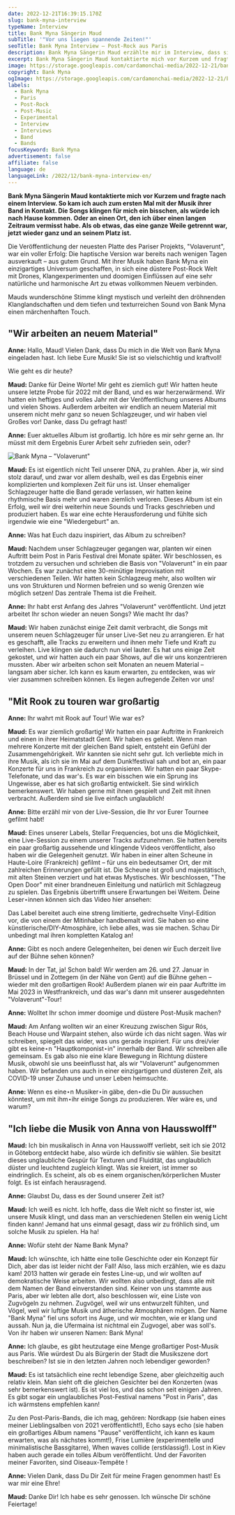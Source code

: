 ```yaml
---
date: 2022-12-21T16:39:15.170Z
slug: bank-myna-interview
typeName: Interview
title: Bank Myna Sängerin Maud
subTitle: '"Vor uns liegen spannende Zeiten!"'
seoTitle: Bank Myna Interview – Post-Rock aus Paris
description: Bank Myna Sängerin Maud erzählte mir im Interview, dass sie mit Ihrer Band an neuer Musik arbeitet. Erfahre jetzt die spektakulären Details!
excerpt: Bank Myna Sängerin Maud kontaktierte mich vor Kurzem und fragte nach einem Interview. So kam ich auch zum ersten Mal mit der Musik ihrer Band in Kontakt. Die Songs klingen für mich ein bisschen, als würde ich nach Hause kommen. Oder an einen Ort, den ich über einen langen Zeitraum vermisst habe. Als ob etwas, das eine ganze Weile getrennt war, jetzt wieder ganz und an seinem Platz ist.
image: https://storage.googleapis.com/cardamonchai-media/2022-12-21/bank-myna-jpeg-imagine-080808_111717_1200_919/640.webp
copyright: Bank Myna
ogImage: https://storage.googleapis.com/cardamonchai-media/2022-12-21/bank-myna-og-jpg-imagine-080808_101616_1200_628/640.webp
labels:
  - Bank Myna
  - Paris
  - Post-Rock
  - Post-Music
  - Experimental
  - Interview
  - Interviews
  - Band
  - Bands
focusKeyword: Bank Myna
advertisement: false
affiliate: false
language: de
languageLink: /2022/12/bank-myna-interview-en/
---
```


**Bank Myna Sängerin Maud kontaktierte mich vor Kurzem und fragte nach einem Interview. So kam ich auch zum ersten Mal mit der Musik ihrer Band in Kontakt. Die Songs klingen für mich ein bisschen, als würde ich nach Hause kommen. Oder an einen Ort, den ich über einen langen Zeitraum vermisst habe. Als ob etwas, das eine ganze Weile getrennt war, jetzt wieder ganz und an seinem Platz ist.**

Die Veröffentlichung der neuesten Platte des Pariser Projekts, "Volaverunt", war ein voller Erfolg: Die haptische Version war bereits nach wenigen Tagen ausverkauft – aus gutem Grund. Mit ihrer Musik haben Bank Myna ein einzigartiges Universum geschaffen, in sich eine düstere Post-Rock Welt mit Drones, Klangexperimenten und doomigen Einflüssen auf eine sehr natürliche und harmonische Art zu etwas vollkommen Neuem verbinden.

Mauds wunderschöne Stimme klingt mystisch und verleiht den dröhnenden Klanglandschaften und dem tiefen und texturreichen Sound von Bank Myna einen märchenhaften Touch.

## "Wir arbeiten an neuem Material"

**Anne:** Hallo, Maud! Vielen Dank, dass Du mich in die Welt von Bank Myna eingeladen hast. Ich liebe Eure Musik! Sie ist so vielschichtig und kraftvoll!

Wie geht es dir heute?

**Maud:** Danke für Deine Worte! Mir geht es ziemlich gut! Wir hatten heute unsere letzte Probe für 2022 mit der Band, und es war herzerwärmend. Wir hatten ein heftiges und volles Jahr mit der Veröffentlichung unseres Albums und vielen Shows. Außerdem arbeiten wir endlich an neuem Material mit unserem nicht mehr ganz so neuen Schlagzeuger, und wir haben viel Großes vor! Danke, dass Du gefragt hast!

**Anne:** Euer aktuelles Album ist großartig. Ich höre es mir sehr gerne an. Ihr müsst mit dem Ergebnis Eurer Arbeit sehr zufrieden sein, oder?

![Bank Myna – "Volaverunt"](https://storage.googleapis.com/cardamonchai-media/2022-12-21/bank-myna-1-jpeg-imagine-180808_494139_700_700/640.webp 'Bank Myna – "Volaverunt"')

**Maud:** Es ist eigentlich nicht Teil unserer DNA, zu prahlen. Aber ja, wir sind stolz darauf, und zwar vor allem deshalb, weil es das Ergebnis einer komplizierten und komplexen Zeit für uns ist. Unser ehemaliger Schlagzeuger hatte die Band gerade verlassen, wir hatten keine rhythmische Basis mehr und waren ziemlich verloren. Dieses Album ist ein Erfolg, weil wir drei weiterhin neue Sounds und Tracks geschrieben und produziert haben. Es war eine echte Herausforderung und fühlte sich irgendwie wie eine "Wiedergeburt" an.

**Anne:** Was hat Euch dazu inspiriert, das Album zu schreiben?

**Maud:** Nachdem unser Schlagzeuger gegangen war, planten wir einen Auftritt beim Post in Paris Festival drei Monate später. Wir beschlossen, es trotzdem zu versuchen und schrieben die Basis von "Volaverunt" in ein paar Wochen. Es war zunächst eine 30-minütige Improvisation mit verschiedenen Teilen. Wir hatten kein Schlagzeug mehr, also wollten wir uns von Strukturen und Normen befreien und so wenig Grenzen wie möglich setzen! Das zentrale Thema ist die Freiheit.

**Anne:** Ihr habt erst Anfang des Jahres "Volaverunt" veröffentlicht. Und jetzt arbeitet Ihr schon wieder an neuen Songs? Wie macht Ihr das?

**Maud:** Wir haben zunächst einige Zeit damit verbracht, die Songs mit unserem neuen Schlagzeuger für unser Live-Set neu zu arrangieren. Er hat es geschafft, alle Tracks zu erweitern und ihnen mehr Tiefe und Kraft zu verleihen. Live klingen sie dadurch nun viel lauter. Es hat uns einige Zeit gekostet, und wir hatten auch ein paar Shows, auf die wir uns konzentrieren mussten. Aber wir arbeiten schon seit Monaten an neuem Material – langsam aber sicher. Ich kann es kaum erwarten, zu entdecken, was wir vier zusammen schreiben können. Es liegen aufregende Zeiten vor uns!

## "Mit Rook zu touren war großartig

**Anne:** Ihr wahrt mit Rook auf Tour! Wie war es?

**Maud:** Es war ziemlich großartig! Wir hatten ein paar Auftritte in Frankreich und einen in ihrer Heimatstadt Gent. Wir haben es geliebt. Wenn man mehrere Konzerte mit der gleichen Band spielt, entsteht ein Gefühl der Zusammengehörigkeit. Wir kannten sie nicht sehr gut. Ich verliebte mich in ihre Musik, als ich sie im Mai auf dem Dunk!festival sah und bot an, ein paar Konzerte für uns in Frankreich zu organisieren. Wir hatten ein paar Skype-Telefonate, und das war's. Es war ein bisschen wie ein Sprung ins Ungewisse, aber es hat sich großartig entwickelt. Sie sind wirklich bemerkenswert. Wir haben gerne mit ihnen gespielt und Zeit mit ihnen verbracht. Außerdem sind sie live einfach unglaublich!

**Anne:** Bitte erzähl mir von der Live-Session, die Ihr vor Eurer Tournee gefilmt habt!

**Maud:** Eines unserer Labels, Stellar Frequencies, bot uns die Möglichkeit, eine Live-Session zu einem unserer Tracks aufzunehmen. Sie hatten bereits ein paar großartig aussehende und klingende Videos veröffentlicht, also haben wir die Gelegenheit genutzt. Wir haben in einer alten Scheune in Haute-Loire (Frankreich) gefilmt – für uns ein bedeutsamer Ort, der mit zahlreichen Erinnerungen gefüllt ist. Die Scheune ist groß und majestätisch, mit alten Steinen verziert und hat etwas Mystisches. Wir beschlossen, "The Open Door" mit einer brandneuen Einleitung und natürlich mit Schlagzeug zu spielen. Das Ergebnis übertrifft unsere Erwartungen bei Weitem. Deine Leser⋆innen können sich das Video hier ansehen:

<YouTube id="ijNPZmiem0s" />

Das Label bereitet auch eine streng limitierte, gedrechselte Vinyl-Edition vor, die von einem der Mitinhaber handbemalt wird. Sie haben so eine künstlerische/DIY-Atmosphäre, ich liebe alles, was sie machen. Schau Dir unbedingt mal ihren kompletten Katalog an!

**Anne:** Gibt es noch andere Gelegenheiten, bei denen wir Euch derzeit live auf der Bühne sehen können?

**Maud:** In der Tat, ja! Schon bald! Wir werden am 26. und 27. Januar in Brüssel und in Zottegem (in der Nähe von Gent) auf die Bühne gehen – wieder mit den großartigen Rook! Außerdem planen wir ein paar Auftritte im Mai 2023 in Westfrankreich, und das war's dann mit unserer ausgedehnten "Volaverunt"-Tour!

**Anne:** Wolltet Ihr schon immer doomige und düstere Post-Musik machen?

**Maud:** Am Anfang wollten wir an einer Kreuzung zwischen Sigur Rós, Beach House und Warpaint stehen, also würde ich das nicht sagen. Was wir schreiben, spiegelt das wider, was uns gerade inspiriert. Für uns drei/vier gibt es keine⋆n "Hauptkomponist⋆in" innerhalb der Band. Wir schreiben alle gemeinsam. Es gab also nie eine klare Bewegung in Richtung düstere Musik, obwohl sie uns beeinflusst hat, als wir "Volaverunt" aufgenommen haben. Wir befanden uns auch in einer einzigartigen und düsteren Zeit, als COVID-19 unser Zuhause und unser Leben heimsuchte.

**Anne:** Wenn es eine⋆n Musiker⋆in gäbe, den⋆die Du Dir aussuchen könntest, um mit ihm⋆ihr einige Songs zu produzieren. Wer wäre es, und warum?

## "Ich liebe die Musik von Anna von Hausswolff"

**Maud:** Ich bin musikalisch in Anna von Hausswolff verliebt, seit ich sie 2012 in Göteborg entdeckt habe, also würde ich definitiv sie wählen. Sie besitzt dieses unglaubliche Gespür für Texturen und Fluidität, das unglaublich düster und leuchtend zugleich klingt. Was sie kreiert, ist immer so eindringlich. Es scheint, als ob es einem organischen/körperlichen Muster folgt. Es ist einfach herausragend.

**Anne:** Glaubst Du, dass es der Sound unserer Zeit ist?

**Maud:** Ich weiß es nicht. Ich hoffe, dass die Welt nicht so finster ist, wie unsere Musik klingt, und dass man an verschiedenen Stellen ein wenig Licht finden kann! Jemand hat uns einmal gesagt, dass wir zu fröhlich sind, um solche Musik zu spielen. Ha ha!

**Anne:** Wofür steht der Name Bank Myna?

**Maud:** Ich wünschte, ich hätte eine tolle Geschichte oder ein Konzept für Dich, aber das ist leider nicht der Fall! Also, lass mich erzählen, wie es dazu kam! 2013 hatten wir gerade ein festes Line-up, und wir wollten auf demokratische Weise arbeiten. Wir wollten also unbedingt, dass alle mit dem Namen der Band einverstanden sind. Keiner von uns stammte aus Paris, aber wir lebten alle dort, also beschlossen wir, eine Liste von Zugvögeln zu nehmen. Zugvögel, weil wir uns entwurzelt fühlten, und Vögel, weil wir luftige Musik und ätherische Atmosphären mögen. Der Name "Bank Myna" fiel uns sofort ins Auge, und wir mochten, wie er klang und aussah. Nun ja, die Ufermaina ist nichtmal ein Zugvogel, aber was soll's. Von ihr haben wir unseren Namen: Bank Myna!

**Anne:** Ich glaube, es gibt heutzutage eine Menge großartiger Post-Musik aus Paris. Wie würdest Du als Bürgerin der Stadt die Musikszene dort beschreiben? Ist sie in den letzten Jahren noch lebendiger geworden?

**Maud:** Es ist tatsächlich eine recht lebendige Szene, aber gleichzeitig auch relativ klein. Man sieht oft die gleichen Gesichter bei den Konzerten (was sehr bemerkenswert ist). Es ist viel los, und das schon seit einigen Jahren. Es gibt sogar ein unglaubliches Post-Festival namens "Post in Paris", das ich wärmstens empfehlen kann!

Zu den Post-Paris-Bands, die ich mag, gehören: Nordkapp (sie haben eines meiner Lieblingsalben von 2021 veröffentlicht!), Echo says echo (sie haben ein großartiges Album namens "Pause" veröffentlicht, ich kann es kaum erwarten, was als nächstes kommt!), Frise Lumière (experimentelle und minimalistische Bassgitarre), When waves collide (erstklassig!). Lost in Kiev haben auch gerade ein tolles Album veröffentlicht. Und der Favoriten meiner Favoriten, sind Oiseaux-Tempête !

**Anne:** Vielen Dank, dass Du Dir Zeit für meine Fragen genommen hast! Es war mir eine Ehre!

**Maud:** Danke Dir! Ich habe es sehr genossen. Ich wünsche Dir schöne Feiertage!
